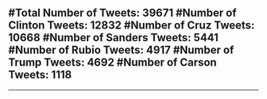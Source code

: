 #Total Number of Tweets: 39671 
#Number of Clinton Tweets: 12832
#Number of Cruz Tweets: 10668
#Number of Sanders Tweets: 5441
#Number of Rubio Tweets: 4917
#Number of Trump Tweets: 4692
#Number of Carson Tweets: 1118
---
---

